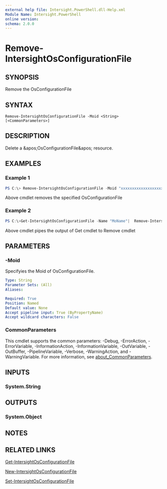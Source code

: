 ```yaml
---
external help file: Intersight.PowerShell.dll-Help.xml
Module Name: Intersight.PowerShell
online version:
schema: 2.0.0
---
```


# Remove-IntersightOsConfigurationFile

## SYNOPSIS
Remove the OsConfigurationFile

## SYNTAX

```
Remove-IntersightOsConfigurationFile -Moid <String> [<CommonParameters>]
```

## DESCRIPTION
Delete a &amp;apos;OsConfigurationFile&amp;apos; resource.

## EXAMPLES

### Example 1
```powershell
PS C:\> Remove-IntersightOsConfigurationFile -Moid "xxxxxxxxxxxxxxxxxxxxxxxxxxx"
```
Above cmdlet removes the specified OsConfigurationFile 

### Example 2
```powershell
PS C:\>Get-IntersightOsConfigurationFile -Name "MoName"|  Remove-IntersightOsConfigurationFile
```
Above cmdlet pipes the output of Get cmdlet to Remove cmdlet

## PARAMETERS

### -Moid
Specifyies the Moid of OsConfigurationFile.

```yaml
Type: String
Parameter Sets: (All)
Aliases:

Required: True
Position: Named
Default value: None
Accept pipeline input: True (ByPropertyName)
Accept wildcard characters: False
```

### CommonParameters
This cmdlet supports the common parameters: -Debug, -ErrorAction, -ErrorVariable, -InformationAction, -InformationVariable, -OutVariable, -OutBuffer, -PipelineVariable, -Verbose, -WarningAction, and -WarningVariable. For more information, see [about_CommonParameters](http://go.microsoft.com/fwlink/?LinkID=113216).

## INPUTS

### System.String

## OUTPUTS

### System.Object
## NOTES

## RELATED LINKS

[Get-IntersightOsConfigurationFile](./Get-IntersightOsConfigurationFile.md)

[New-IntersightOsConfigurationFile](./New-IntersightOsConfigurationFile.md)

[Set-IntersightOsConfigurationFile](./Set-IntersightOsConfigurationFile.md)


